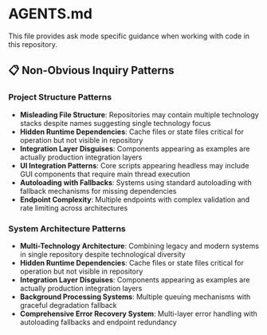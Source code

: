 # AGENTS.md

This file provides ask mode specific guidance when working with code in this repository.

## 📋 **Non-Obvious Inquiry Patterns**

### Project Structure Patterns
- **Misleading File Structure**: Repositories may contain multiple technology stacks despite names suggesting single technology focus
- **Hidden Runtime Dependencies**: Cache files or state files critical for operation but not visible in repository
- **Integration Layer Disguises**: Components appearing as examples are actually production integration layers
- **UI Integration Patterns**: Core scripts appearing headless may include GUI components that require main thread execution
- **Autoloading with Fallbacks**: Systems using standard autoloading with fallback mechanisms for missing dependencies
- **Endpoint Complexity**: Multiple endpoints with complex validation and rate limiting across architectures

### System Architecture Patterns
- **Multi-Technology Architecture**: Combining legacy and modern systems in single repository despite technological diversity
- **Hidden Runtime Dependencies**: Cache files or state files critical for operation but not visible in repository
- **Integration Layer Disguises**: Components appearing as examples are actually production integration layers
- **Background Processing Systems**: Multiple queuing mechanisms with graceful degradation fallback
- **Comprehensive Error Recovery System**: Multi-layer error handling with autoloading fallbacks and endpoint redundancy